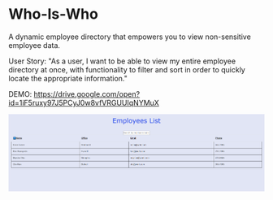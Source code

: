 # Who-Is-Who
A dynamic employee directory that empowers you to view non-sensitive employee data.

User Story: "As a user, I want to be able to view my entire employee directory at once, with functionality to filter and sort in order to quickly locate the appropriate information."

DEMO: https://drive.google.com/open?id=1iF5ruxy97J5PCyJ0w8vfVRGUUIqNYMuX


![landing](/images/appLanding.PNG)
